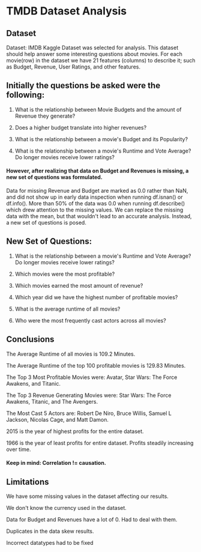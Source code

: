 # TMDB Dataset Analysis


## Dataset
Dataset: IMDB Kaggle Dataset was selected for analysis. This dataset should help answer some interesting questions about movies. For each movie(row) in the dataset we have 21 features (columns) to describe it; such as Budget, Revenue, User Ratings, and other features.

## Initially the questions be asked were the following:

1) What is the relationship between Movie Budgets and the amount of Revenue they generate?

2) Does a higher budget translate into higher revenues?

3) What is the relationship between a movie's Budget and its Popularity?

4) What is the relationship between a movie's Runtime and Vote Average? Do longer movies receive lower ratings?

#### However, after realizing that data on Budget and Revenues is missing, a new set of questions was formulated. 

Data for missing Revenue and Budget are marked as 0.0 rather than NaN, and did not show up in early data inspection when running df.isnan() or df.info(). More than 50% of the data was 0.0 when running df.describe() which drew attention to the missing values. We can replace the missing data with the mean, but that wouldn't lead to an accurate analysis. Instead, a new set of questions is posed.

## New Set of Questions:

1) What is the relationship between a movie's Runtime and Vote Average? Do longer movies receive lower ratings?

2) Which movies were the most profitable?

3) Which movies earned the most amount of revenue?

4) Which year did we have the highest number of profitable movies?

6) What is the average runtime of all movies?

7) Who were the most frequently cast actors across all movies?

## Conclusions
The Average Runtime of all movies is 109.2 Minutes.

The Average Runtime of the top 100 profitable movies is 129.83 Minutes.

The Top 3 Most Profitable Movies were: Avatar, Star Wars: The Force Awakens, and Titanic.

The Top 3 Revenue Generating Movies were: Star Wars: The Force Awakens, Titanic, and The Avengers.

The Most Cast 5 Actors are: Robert De Niro, Bruce Willis, Samuel L Jackson, Nicolas Cage, and Matt Damon.

2015 is the year of highest profits for the entire dataset.

1966 is the year of least profits for entire dataset. Profits steadily increasing over time.

#### Keep in mind: Correlation != causation.


## Limitations
We have some missing values in the dataset affecting our results.

We don't know the currency used in the dataset.

Data for Budget and Revenues have a lot of 0. Had to deal with them.

Duplicates in the data skew results.

Incorrect datatypes had to be fixed
